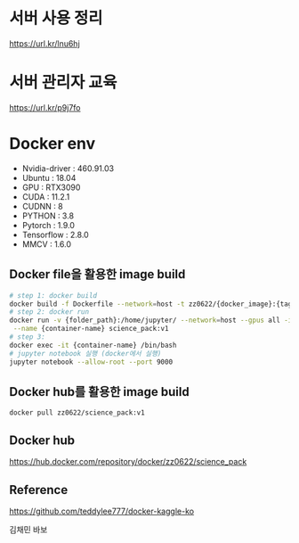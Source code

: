 # 서버 사용 정리
https://url.kr/lnu6hj
# 서버 관리자 교육 
https://url.kr/p9j7fo
# Docker env
- Nvidia-driver : 460.91.03
- Ubuntu : 18.04
- GPU : RTX3090 
- CUDA : 11.2.1 
- CUDNN : 8
- PYTHON : 3.8
- Pytorch : 1.9.0
- Tensorflow : 2.8.0
- MMCV : 1.6.0

## Docker file을 활용한 image build
```bash
# step 1: docker build
docker build -f Dockerfile --network=host -t zz0622/{docker_image}:{tag} .
# step 2: docker run
docker run -v {folder_path}:/home/jupyter/ --network=host --gpus all -itd \
 --name {container-name} science_pack:v1
# step 3: 
docker exec -it {container-name} /bin/bash
# jupyter notebook 실행 (docker에서 실행)
jupyter notebook --allow-root --port 9000
```

## Docker hub를 활용한 image build
```
docker pull zz0622/science_pack:v1
```

## Docker hub
https://hub.docker.com/repository/docker/zz0622/science_pack

## Reference 
https://github.com/teddylee777/docker-kaggle-ko

김채민 바보
